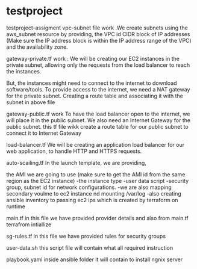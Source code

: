 # testproject
testproject-assigment 
vpc-subnet file work 
.We create subnets using the aws_subnet resource by providing,
the VPC id
CIDR block of IP addresses (Make sure the IP address block is within the IP address range of the VPC)
and the availability zone.

gateway-private.tf  work :
We will be creating our EC2 instances in the private subnet, allowing only the requests from the load balancer to reach the instances.

But, the instances might need to connect to the internet to download software/tools. To provide access to the internet, we need a NAT gateway for the private subnet.
Creating a route table and associating it with the subnet in above file 

gateway-public.tf work 
To have the load balancer open to the internet, we will place it in the public subnet. We also need an Internet Gateway for the public subnet.
this tf file wikk create a route table for our public subnet to connect it to Internet Gateway

load-balancer.tf
We will be creating an application load balancer for our web application, to handle HTTP and HTTPS requests.

auto-scailing.tf
In the launch template, we are providing,

the AMI we are going to use (make sure to get the AMI id from the same region as the EC2 instance)
-the instance type
-user data script 
-security group, subnet id for network configurations.
-we are also mapping secondary voulme to ec2 instance nd mounting /var/log
-also creating ansible inventory to passing ec2 ips which is created by terraform on runtime

main.tf
in this file we have provided provider details and also from main.tf terrafrom intiallize 

sg-rules.tf
in this file we have provided rules for security groups 

user-data.sh
this script file will contain what all required instruction 

 playbook.yaml inside ansible folder 
 it will contain to install ngnix server 
 
